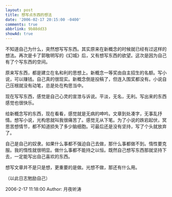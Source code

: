 ```yaml
---
layout: post
title: 想写点东西的想法
date: '2006-02-17 20:15:00 -0400'
comments: true
abbrlink: 9b88dd33
showAd: true
---
```

不知道自己为什么，突然想写写东西。其实原来在新概念的时候就已经有过这样的想法。再次是卡了郭敬明写的《幻城》后，又有想写东西的欲望。这次是因为自己有了个写东西的空间。

原来写东西，都是建立在名和利的思想上。新概念一等奖由自主招生的名额。写小说，可以赚钱。自己真的很现实。新概念倒是投稿了，但连入围奖都没有。小说自己压根就没有动笔，总是处在构思当中。

现在写写东西，感觉是自己心灵的宣泄与诉说。平淡，无名，无利。写出来的东西感觉也很快乐。

给新概念写的东西，现在看看，感觉就是无病的呻吟。文章到处凑字，无事乱抒情。想写小说，光构思就叫我很痛苦了。感觉无从下笔。为了小说的跌宕起伏，冥思苦想情节，都不知道损失了多少脑细胞。可最后还是没有坚持，写了个头就放弃了。

自己是自己的奴隶。如果什么事都不强迫自己去做，那什么事都做不到。惰性要克服。我的惰性就很明显。做什么事都不能持之以恒。既然自己想写东西那就坚持下去，一定能写出自己喜欢的东西。

想写文章并不是只是想，更重要的是做。光想不做，那还有什么用。

（以此日志勉励自己）

2006-2-17 11:18:00 Author: 月夜听涛
